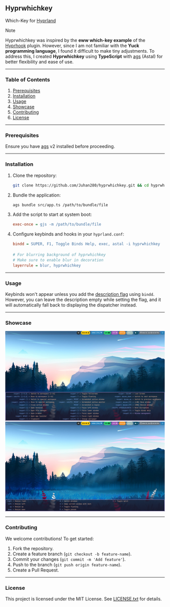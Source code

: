 ## Hyprwhichkey

Which-Key for [Hyprland](https://hyprland.org/)

> [!NOTE]
> Hyprwhichkey was inspired by the **eww which-key example** of the [Hyprhook](https://github.com/Hyprhook/Hyprhook/) plugin. However, since I am not familiar with the **Yuck programming language**, I found it difficult to make tiny adjustments. To address this, I created **Hyprwhichkey** using **TypeScript** with [ags](https://github.com/aylur/ags) (Astal) for better flexibility and ease of use.

---

### Table of Contents

1. [Prerequisites](#prerequisites)
2. [Installation](#installation)
3. [Usage](#usage)
4. [Showcase](#showcase)
5. [Contributing](#contributing)
6. [License](#license)

---

### Prerequisites

Ensure you have [ags](https://github.com/aylur/ags) v2 installed before proceeding.

---

### Installation

1. Clone the repository:

   ```bash
   git clone https://github.com/Juhan280/hyprwhichkey.git && cd hyprwhichkey
   ```

2. Bundle the application:

   ```bash
   ags bundle src/app.ts /path/to/bundle/file
   ```

3. Add the script to start at system boot:

   ```ini
   exec-once = gjs -m /path/to/bundle/file
   ```

4. Configure keybinds and hooks in your `hyprland.conf`:

   ```ini
   bindd = SUPER, F1, Toggle Binds Help, exec, astal -i hyprwhichkey

   # For blurring background of hyprwhichkey
   # Make sure to enable blur in decoration
   layerrule = blur, hyprwhichkey
   ```

---

### Usage

Keybinds won't appear unless you add the [description flag](https://wiki.hyprland.org/Configuring/Binds/#description) using `bindd`. However, you can leave the description empty while setting the flag, and it will automatically fall back to displaying the dispatcher instead.

---

### Showcase

![hyprwhichkey-base](./assets/hyprwhichkey-base.png)
![hyprwhichkey-submap](./assets/hyprwhichkey-submap.png)

---

### Contributing

We welcome contributions! To get started:

1. Fork the repository.
2. Create a feature branch (`git checkout -b feature-name`).
3. Commit your changes (`git commit -m 'Add feature'`).
4. Push to the branch (`git push origin feature-name`).
5. Create a Pull Request.

---

### License

This project is licensed under the MIT License. See [LICENSE.txt](LICENSE.txt) for details.
